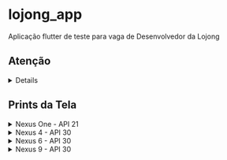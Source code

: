 # lojong_app

Aplicação flutter de teste para vaga de Desenvolvedor da Lojong

## Atenção
<details>
  <h1>Build</h1>
  <p>Como eu uso variáveis de ambiente, se utilizar android studio, pode adicionar a configuração dela em: Run > Edit Configurations... > Additional run args</p>
  <p>Só colocar esse comando aqui: --dart-define-from-file=env.local.json</p>
  <p>ou pode dar build direto colocando o código junto ao build</p>
  <p>E por ser um projeto de teste, deixei o arquivo junto e não será preciso enviar pelo e-mail</p>
</details>

## Prints da Tela
<details>
  <summary>Nexus One - API 21</summary>
  <p>Error Message</p>
  <img src="https://github.com/kalizn/lojong_app/blob/bf2e19148f2c574369651af8da7684663f7eb314/prints/NexusOne-API21-Error%20Message.png" name='nexus one error messase'>
  <br><p>Loading</p>
  <img src="https://github.com/kalizn/lojong_app/blob/bf2e19148f2c574369651af8da7684663f7eb314/prints/NexusOne-API21-Loading.png" name='nexus one loading'>
</details>

<details>
  <summary>Nexus 4 - API 30</summary>
  <p>WebView Videos</p>
  <img src="https://github.com/kalizn/lojong_app/blob/bf2e19148f2c574369651af8da7684663f7eb314/prints/Nexus4-API30%20-%20WebView%20Videos.png" name='nexus 4 webview videos'>
  <br><p>Article Content Finish</p>
  <img src="https://github.com/kalizn/lojong_app/blob/bf2e19148f2c574369651af8da7684663f7eb314/prints/Nexus4-API30-Article%20Content%20Finish.png" name='nexus 4 article content finish'>
</details>

<details>
  <summary>Nexus 6 - API 30</summary>
  <p>Articles List</p>
  <img src="https://github.com/kalizn/lojong_app/blob/bf2e19148f2c574369651af8da7684663f7eb314/prints/Nexus6-API30-%20Articles%20List.png" name='nexus 6 articles list'>
  <br><p>Article Content Finish with image autor</p>
  <img src="https://github.com/kalizn/lojong_app/blob/bf2e19148f2c574369651af8da7684663f7eb314/prints/Nexus6-API30-Article%20Content%20Finish%20with%20Image%20Autor.png" name='nexus 6 article content finish with image autor'>
  <br><p>Videos Tab</p>
  <img src="https://github.com/kalizn/lojong_app/blob/bf2e19148f2c574369651af8da7684663f7eb314/prints/Nexus6-API30-Videos%20Tab.png" name='nexus 6 videos tab'>
</details>

<details>
  <summary>Nexus 9 - API 30</summary>
  <p>Article Content</p>
  <img src="https://github.com/kalizn/lojong_app/blob/bf2e19148f2c574369651af8da7684663f7eb314/prints/Nexus9-API30-%20Article%20Content.png" name='nexus 9 article content'>
  <br><p>Quotes List</p>
  <img src="https://github.com/kalizn/lojong_app/blob/bf2e19148f2c574369651af8da7684663f7eb314/prints/Nexus9-API30-Quotes%20List.png" name='nexus 9 quotes list'>
</details>
